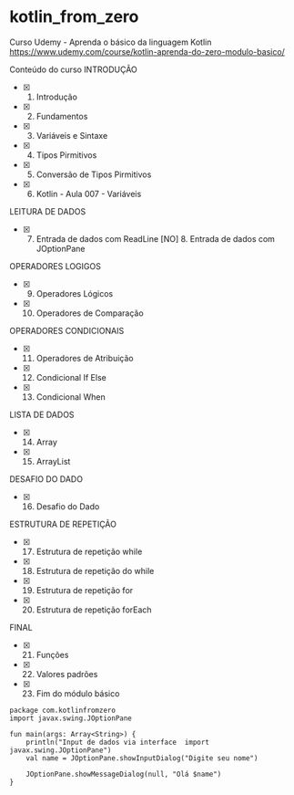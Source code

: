 # kotlin_from_zero
Curso Udemy - Aprenda o básico da linguagem Kotlin
https://www.udemy.com/course/kotlin-aprenda-do-zero-modulo-basico/

Conteúdo do curso
INTRODUÇÃO
- [x] 1. Introdução
- [x] 2. Fundamentos
- [x] 3. Variáveis e Sintaxe
- [x] 4. Tipos Pirmitivos
- [x] 5. Conversão de Tipos Pirmitivos
- [x] 6. Kotlin - Aula 007 - Variáveis

LEITURA DE DADOS
- [x] 7. Entrada de dados com ReadLine
[NO] 8. Entrada de dados com JOptionPane

OPERADORES LOGIGOS
- [x] 9. Operadores Lógicos
- [x] 10. Operadores de Comparação

OPERADORES CONDICIONAIS
- [x] 11. Operadores de Atribuição
- [x] 12. Condicional If Else
- [x] 13. Condicional When

LISTA DE DADOS
- [x] 14. Array
- [x] 15. ArrayList

DESAFIO DO DADO
- [x] 16. Desafio do Dado

ESTRUTURA DE REPETIÇÃO
- [x] 17. Estrutura de repetição while
- [x] 18. Estrutura de repetição do while
- [x] 19. Estrutura de repetição for
- [x] 20. Estrutura de repetição forEach

FINAL
- [x] 21. Funções
- [x] 22. Valores padrões
- [x] 23. Fim do módulo básico


```
package com.kotlinfromzero
import javax.swing.JOptionPane

fun main(args: Array<String>) {
    println("Input de dados via interface  import javax.swing.JOptionPane")
    val name = JOptionPane.showInputDialog("Digite seu nome")

    JOptionPane.showMessageDialog(null, "Olá $name")
}


```